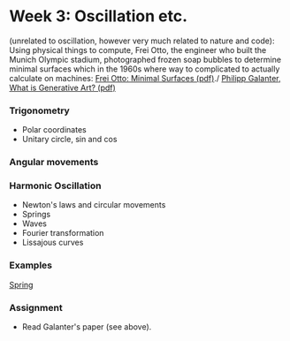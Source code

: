 # Week 3: Oscillation etc.

(unrelated to oscillation, however very much related to nature and code): Using physical things to compute, Frei Otto, the engineer who built the Munich Olympic stadium, photographed frozen soap bubbles to determine minimal surfaces which in the 1960s where way to complicated to actually calculate on machines:
[Frei Otto: Minimal Surfaces (pdf)](https://www.moma.org/documents/moma_catalogue_2662_300299029.pdf)./
[Philipp Galanter, What is Generative Art? (pdf)](http://philipgalanter.com/downloads/ga2003_what_is_genart.pdf)


### Trigonometry
* Polar coordinates
* Unitary circle, sin and cos

### Angular movements

### Harmonic Oscillation
* Newton's laws and circular movements
* Springs
* Waves
* Fourier transformation
* Lissajous curves

### Examples
[Spring](/03_Oscillation/spring.js)

### Assignment
- Read Galanter's paper (see above).
